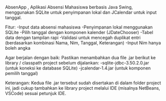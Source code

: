 AbsenApp , Aplikasi Absensi Mahasiswa berbasis Java Swing, menggunakan SQLite untuk penyimpanan lokal dan JCalendar untuk input tanggal.

Fitur:
-Input data absensi mahasiswa
-Penyimpanan lokal menggunakan SQLite
-Pilih tanggal dengan komponen kalender (JDateChooser)
-Tabel data dengan tampilan rapi
-Validasi untuk mencegah duplikat entri (berdasarkan kombinasi Nama, Nim, Tanggal, Keterangan)
-Input Nim hanya boleh angka

Agar berjalan dengan baik:
Pastikan menambahkan dua file .jar berikut ke library / classpath project sebelum dijalankan:
-sqlite-jdbc-3.50.2.0.jar (untuk koneksi ke database SQLite)
-jcalendar-1.4.jar (untuk komponen pemilih tanggal)

Keterangan:
Kedua file .jar tersebut sudah disertakan di dalam folder project ini, jadi cukup tambahkan ke library project melalui IDE (misalnya NetBeans, VSCode) sesuai petunjuk IDE.
